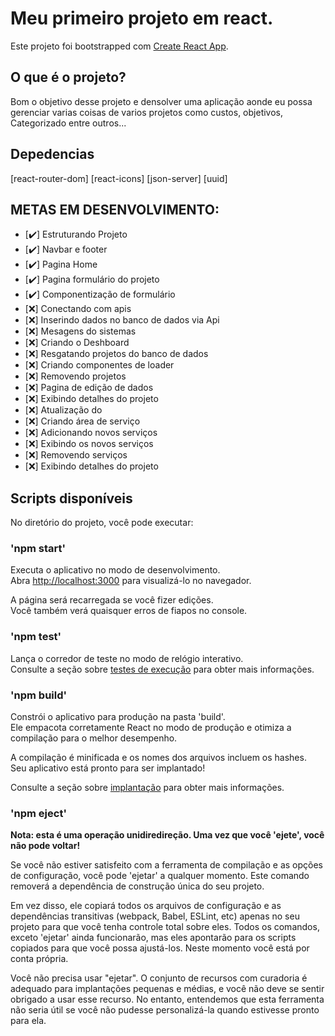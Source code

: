 # Meu primeiro projeto em react.

Este projeto foi bootstrapped com [Create React App](https://github.com/facebook/create-react-app).

## O que é o projeto?

Bom o objetivo desse projeto e densolver uma aplicação aonde eu possa gerenciar varias coisas de varios projetos como custos, objetivos, Categorizado entre outros... 

## Depedencias

[react-router-dom]
[react-icons]
[json-server]
[uuid]

## METAS EM DESENVOLVIMENTO: 
- [:heavy_check_mark:] Estruturando Projeto
- [:heavy_check_mark:] Navbar e footer
- [:heavy_check_mark:] Pagina Home
- [:heavy_check_mark:] Pagina formulário do projeto
- [:heavy_check_mark:] Componentização de formulário
- [:x:] Conectando com apis
- [:x:] Inserindo dados no banco de dados via Api
- [:x:] Mesagens do sistemas
- [:x:] Criando o Deshboard
- [:x:] Resgatando projetos do banco de dados
- [:x:] Criando componentes de loader
- [:x:] Removendo projetos
- [:x:] Pagina de edição de dados
- [:x:] Exibindo detalhes do projeto
- [:x:] Atualização do 
- [:x:] Criando área de serviço
- [:x:] Adicionando novos serviços
- [:x:] Exibindo os novos serviços
- [:x:] Removendo serviços
- [:x:] Exibindo detalhes do projeto
## Scripts disponíveis

No diretório do projeto, você pode executar:

### 'npm start'

Executa o aplicativo no modo de desenvolvimento.\
Abra [http://localhost:3000](http://localhost:3000) para visualizá-lo no navegador.

A página será recarregada se você fizer edições.\
Você também verá quaisquer erros de fiapos no console.

### 'npm test'

Lança o corredor de teste no modo de relógio interativo.\
Consulte a seção sobre [testes de execução](https://facebook.github.io/create-react-app/docs/running-tests) para obter mais informações.

### 'npm build'

Constrói o aplicativo para produção na pasta 'build'.\
Ele empacota corretamente React no modo de produção e otimiza a compilação para o melhor desempenho.

A compilação é minificada e os nomes dos arquivos incluem os hashes.\
Seu aplicativo está pronto para ser implantado!

Consulte a seção sobre [implantação](https://facebook.github.io/create-react-app/docs/deployment) para obter mais informações.

### 'npm eject'

**Nota: esta é uma operação unidiredireção. Uma vez que você 'ejete', você não pode voltar!**

Se você não estiver satisfeito com a ferramenta de compilação e as opções de configuração, você pode 'ejetar' a qualquer momento. Este comando removerá a dependência de construção única do seu projeto.

Em vez disso, ele copiará todos os arquivos de configuração e as dependências transitivas (webpack, Babel, ESLint, etc) apenas no seu projeto para que você tenha controle total sobre eles. Todos os comandos, exceto 'ejetar' ainda funcionarão, mas eles apontarão para os scripts copiados para que você possa ajustá-los. Neste momento você está por conta própria.

Você não precisa usar "ejetar". O conjunto de recursos com curadoria é adequado para implantações pequenas e médias, e você não deve se sentir obrigado a usar esse recurso. No entanto, entendemos que esta ferramenta não seria útil se você não pudesse personalizá-la quando estivesse pronto para ela.
